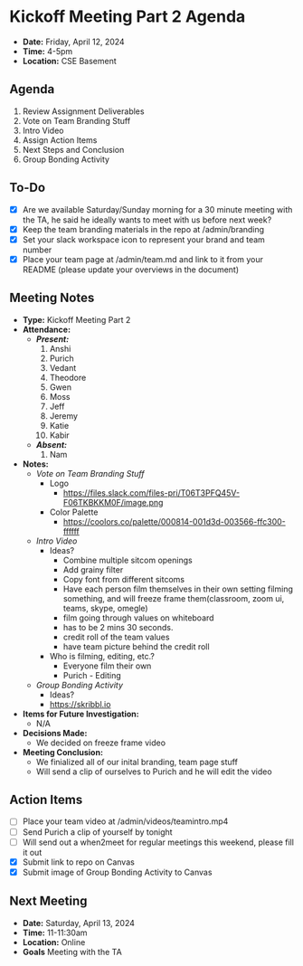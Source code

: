 # Kickoff Meeting Part 2 Agenda

- **Date:** Friday, April 12, 2024
- **Time:** 4-5pm
- **Location:** CSE Basement

## Agenda

1. Review Assignment Deliverables
2. Vote on Team Branding Stuff
3. Intro Video
4. Assign Action Items
5. Next Steps and Conclusion
6. Group Bonding Activity

## To-Do

- [x] Are we available Saturday/Sunday morning for a 30 minute meeting with the TA, he said he ideally wants to meet with us before next week?
- [x] Keep the team branding materials in the repo at /admin/branding
- [x] Set your slack workspace icon to represent your brand and team number
- [x] Place your team page at /admin/team.md and link to it from your README (please update your overviews in the document)

## Meeting Notes

- **Type:** Kickoff Meeting Part 2
- **Attendance:**
  - ***Present:***
    1. Anshi
    2. Purich
    3. Vedant
    4. Theodore
    5. Gwen
    6. Moss
    7. Jeff
    8. Jeremy
    9. Katie
    10. Kabir
  - ***Absent:***
    1. Nam
- **Notes:**
  - *Vote on Team Branding Stuff*
      - Logo
          - https://files.slack.com/files-pri/T06T3PFQ45V-F06TKBKKM0F/image.png
      - Color Palette
          - https://coolors.co/palette/000814-001d3d-003566-ffc300-ffffff
  - *Intro Video*
    - Ideas?
        - Combine multiple sitcom openings
        - Add grainy filter
        - Copy font from different sitcoms
        - Have each person film themselves in their own setting filming something, and will freeze frame them(classroom, zoom ui, teams, skype, omegle)
        - film going through values on whiteboard
        - has to be 2 mins 30 seconds.
        - credit roll of the team values 
        - have team picture behind the credit roll
    - Who is filming, editing, etc.?
        - Everyone film their own
        - Purich - Editing
  - *Group Bonding Activity*
      - Ideas?
      - https://skribbl.io
- **Items for Future Investigation:**
  - N/A
- **Decisions Made:**
  - We decided on freeze frame video
- **Meeting Conclusion:** 
  - We finialized all of our inital branding, team page stuff
  - Will send a clip of ourselves to Purich and he will edit the video 

## Action Items

- [ ] Place your team video at /admin/videos/teamintro.mp4
- [ ] Send Purich a clip of yourself by tonight
- [ ] Will send out a when2meet for regular meetings this weekend, please fill it out
- [x] Submit link to repo on Canvas
- [x] Submit image of Group Bonding Activity to Canvas

## Next Meeting

- **Date:** Saturday, April 13, 2024
- **Time:** 11-11:30am
- **Location:** Online
- **Goals** Meeting with the TA
